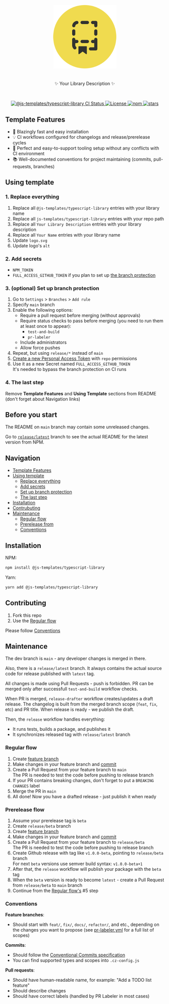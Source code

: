 <p align="center">
  <img src="logo.svg" width="200" align="center" alt="Typescript Library Logo" style="max-width: 100%;" />
  <h1></h1>
  <p align="center">
    ✨ Your Library Description ✨
  </p>
</p>
<br/>
<p align="center">
  <a href="https://github.com/js-templates/typescript-library/actions?query=branch%3Amain">
    <img src="https://github.com/js-templates/typescript-library/actions/workflows/test-and-build.yml/badge.svg?event=push&branch=main" alt="@js-templates/typescript-library CI Status" />
  </a>
  <a href="https://opensource.org/licenses/MIT" rel="nofollow">
    <img src="https://img.shields.io/github/license/js-templates/typescript-library" alt="License">
  </a>
  <a href="https://www.npmjs.com/package/@js-templates/typescript-library" rel="nofollow">
    <img src="https://img.shields.io/npm/dw/@js-templates/typescript-library.svg" alt="npm">
  </a>
  <a href="https://www.npmjs.com/package/@js-templates/typescript-library" rel="nofollow">
    <img src="https://img.shields.io/github/stars/js-templates/typescript-library" alt="stars">
  </a>
</p>

## Template Features

- 🚀 Blazingly fast and easy installation
- 💡 CI workflows configured for changelogs and release/prerelease cycles
- 🧱 Perfect and easy-to-support tooling setup without any conflicts with CI environment
- 📚 Well-documented conventions for project maintaining (commits, pull-requests, branches)

## Using template

### 1. Replace everything

1. Replace all `@js-templates/typescript-library` entries with your library name
2. Replace all `js-templates/typescript-library` entries with your repo path
3. Replace all `Your Library Description` entries with your library description
4. Replace all `Your Name` entries with your library name
5. Update `logo.svg`
6. Update logo's `alt`

### 2. Add secrets

- `NPM_TOKEN`
- `FULL_ACCESS_GITHUB_TOKEN` if you plan to set up [the branch protection](#add-branch-protection)

### 3. (optional) Set up branch protection

1. Go to `Settings` > `Branches` > `Add rule`
2. Specify `main` branch
3. Enable the following options:
   - Require a pull request before merging (without approvals)
   - Require status checks to pass before merging (you need to run them at least once to appear):
     - `test-and-build`
     - `pr-labeler`
   - Include administrators
   - Allow force pushes
4. Repeat, but using `release/*` instead of `main`
5. [Create a new Personal Access Token](https://github.com/settings/tokens/new) with `repo` permissions
6. Use it as a new Secret named `FULL_ACCESS_GITHUB_TOKEN`  
   It's needed to bypass the branch protection on CI runs

### 4. The last step

Remove **Template Features** and **Using Template** sections from README (don't forget about Navigation links)

## Before you start

The README on `main` branch may contain some unreleased changes.

Go to [`release/latest`](https://github.com/js-templates/typescript-library/tree/release/latest) branch to see the actual README for the latest version from NPM.

## Navigation

- [Template Features](#template-features)
- [Using template](#using-template)
  - [Replace everything](#replace-everything)
  - [Add secrets](#add-secrets)
  - [Set up branch protection](#set-up-branch-protection)
  - [The last step](#the-last-step)
- [Installation](#installation)
- [Contrubuting](#contributing)
- [Maintenance](#maintenance)
  - [Regular flow](#regular-flow)
  - [Prerelease from](#prerelease-flow)
  - [Conventions](#conventions)

## Installation

NPM:

```sh
npm install @js-templates/typescript-library
```

Yarn:

```sh
yarn add @js-templates/typescript-library
```

## Contributing

1. Fork this repo
2. Use the [Regular flow](#regular-flow)

Please follow [Conventions](#conventions)

## Maintenance

The dev branch is `main` - any developer changes is merged in there.

Also, there is a `release/latest` branch. It always contains the actual source code for release published with `latest` tag.

All changes is made using Pull Requests - push is forbidden. PR can be merged only after successfull `test-and-build` workflow checks.

When PR is merged, `release-drafter` workflow creates/updates a draft release. The changelog is built from the merged branch scope (`feat`, `fix`, etc) and PR title. When release is ready - we publish the draft.

Then, the `release` workflow handles everything:

- It runs tests, builds a package, and publishes it
- It synchronizes released tag with `release/latest` branch

### Regular flow

1. Create [feature branch](#conventions)
2. Make changes in your feature branch and [commit](#conventions)
3. Create a Pull Request from your feature branch to `main`  
   The PR is needed to test the code before pushing to release branch
4. If your PR contains breaking changes, don't forget to put a `BREAKING CHANGES` label
5. Merge the PR in `main`
6. All done! Now you have a drafted release - just publish it when ready

### Prerelease flow

1. Assume your prerelease tag is `beta`
2. Create `release/beta` branch
3. Create [feature branch](#conventions)
4. Make changes in your feature branch and [commit](#conventions)
5. Create a Pull Request from your feature branch to `release/beta`  
   The PR is needed to test the code before pushing to release branch
6. Create Github release with tag like `v1.0.0-beta`, pointing to `release/beta` branch  
   For next `beta` versions use semver build syntax: `v1.0.0-beta+1`
7. After that, the `release` workflow will publish your package with the `beta` tag
8. When the `beta` version is ready to become `latest` - create a Pull Request from `release/beta` to `main` branch
9. Continue from the [Regular flow's](#regular-flow) #5 step

### Conventions

**Feature branches**:

- Should start with `feat/`, `fix/`, `docs/`, `refactor/`, and etc., depending on the changes you want to propose (see [pr-labeler.yml](./.github/pr-labeler.yml) for a full list of scopes)

**Commits**:

- Should follow the [Conventional Commits specification](https://www.conventionalcommits.org)
- You can find supported types and scopes into `.cz-config.js`

**Pull requests**:

- Should have human-readable name, for example: "Add a TODO list feature"
- Should describe changes
- Should have correct labels (handled by PR Labeler in most cases)
